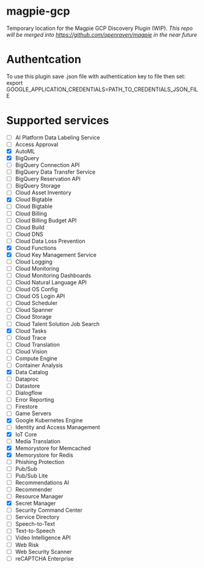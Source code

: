 # magpie-gcp
Temporary location for the Magpie GCP Discovery Plugin (WIP).  *This repo will be merged into https://github.com/openraven/magpie in the near future*

# Authentcation
To use this plugin save .json file with authentication key to file then set:
export GOOGLE_APPLICATION_CREDENTIALS=PATH_TO_CREDENTIALS_JSON_FILE

# Supported services
- [ ]  AI Platform Data Labeling Service
- [ ]  Access Approval
- [x]  AutoML
- [x]  BigQuery
- [ ]  BigQuery Connection API
- [ ]  BigQuery Data Transfer Service
- [ ]  BigQuery Reservation API
- [ ]  BigQuery Storage
- [ ]  Cloud Asset Inventory
- [x]  Cloud Bigtable
- [ ]  Cloud Bigtable
- [ ]  Cloud Billing
- [ ]  Cloud Billing Budget API
- [ ]  Cloud Build
- [ ]  Cloud DNS
- [ ]  Cloud Data Loss Prevention
- [x]  Cloud Functions
- [x]  Cloud Key Management Service
- [ ]  Cloud Logging
- [ ]  Cloud Monitoring
- [ ]  Cloud Monitoring Dashboards
- [ ]  Cloud Natural Language API
- [ ]  Cloud OS Config
- [ ]  Cloud OS Login API
- [ ]  Cloud Scheduler
- [ ]  Cloud Spanner
- [ ]  Cloud Storage
- [ ]  Cloud Talent Solution Job Search
- [x]  Cloud Tasks
- [ ]  Cloud Trace
- [ ]  Cloud Translation
- [ ]  Cloud Vision
- [ ]  Compute Engine
- [ ]  Container Analysis
- [x]  Data Catalog
- [ ]  Dataproc
- [ ]  Datastore
- [ ]  Dialogflow
- [ ]  Error Reporting
- [ ]  Firestore
- [ ]  Game Servers
- [x]  Google Kubernetes Engine
- [ ]  Identity and Access Management
- [x]  IoT Core
- [ ]  Media Translation
- [x]  Memorystore for Memcached
- [x]  Memorystore for Redis
- [ ]  Phishing Protection
- [ ]  Pub/Sub
- [ ]  Pub/Sub Lite
- [ ]  Recommendations AI
- [ ]  Recommender
- [ ]  Resource Manager
- [x]  Secret Manager
- [ ]  Security Command Center
- [ ]  Service Directory
- [ ]  Speech-to-Text
- [ ]  Text-to-Speech
- [ ]  Video Intelligence API
- [ ]  Web Risk
- [ ]  Web Security Scanner
- [ ]  reCAPTCHA Enterprise
